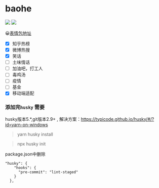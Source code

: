 # baohe


![](https://img.shields.io/apm/l/vim-mode) ![](https://img.shields.io/badge/download-1K-brightgreen.svg)


😀[表情包地址](https://emojipedia.org/people/)

- [x] 知乎热榜
- [x] 微博热搜
- [x] 笑话
- [ ] 土味情话
- [ ] 加油吧，打工人
- [ ] 毒鸡汤
- [ ] 疫情
- [ ] 基金
- [x] 移动端适配

### 添加完`husky` 需要
husky版本5.*,git版本2.9+ , 解决方案：https://typicode.github.io/husky/#/?id=yarn-on-windows

> yarn husky install

> npx husky init

package.json中删除
```
"husky": {
    "hooks": {
      "pre-commit": "lint-staged"
    }
  },

  ```
